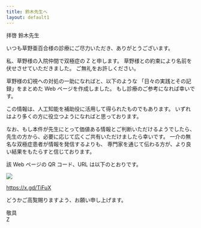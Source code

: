 ```yaml
---
title: 鈴木先生へ
layout: default1
---
```

拝啓 鈴木先生

いつも草野亜百合様の診療にご尽力いただき、ありがとうございます。

私、草野様の入院仲間で双極症の Z と申します。
草野様との約束により名前を伏せさせていただきました。
ご無礼をお許しください。

草野様の幻視への対処の一助になればと、以下のような
「日々の実践とその記録」をまとめた Web ページを作成しました。
もし診療のご参考になれば幸いです。

この情報は、人工知能を補助役に活用して得られたものでもあります。
いずれはより多くの方に役立つようになればと思っております。

なお、もし本件が先生にとって価値ある情報とご判断いただけるようでしたら、
先生の方から、必要に応じて広くご共有いただけましたら幸いです。
一介の無名な双極症患者が情報を発信するよりも、
専門家を通じて伝わる方が、より良い結果をもたらすと信じております。

該 Web ページの QR コード、URL は以下のとおりです。

<img src="../qr.png" style="display: inline; margin: 0;">

https://x.gd/TiFuX

どうかご高覧賜りますよう、お願い申し上げます。

敬具  
Z
